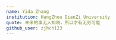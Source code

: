 ```yaml
---
name: Yida Zhang 
institution: HangZhou DianZi University
quote: 未来的事无人知晓，所以才有无穷可能
github_user: zjhch123
---
```

